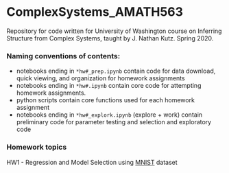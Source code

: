 # ComplexSystems_AMATH563
Repository for code written for University of Washington course on Inferring Structure from Complex Systems, taught by J. Nathan Kutz. Spring 2020. 

### Naming conventions of contents:
  - notebooks ending in `*hw#_prep.ipynb` contain code for data download, quick viewing, and organization for homework assignments
  - notebooks ending in `*hw#.ipynb` contain core code for attempting homework assignments.
  - python scripts contain core functions used for each homework assignment
  - notebooks ending in `*hw#_explork.ipynb` (explore + work) contain preliminary code for parameter testing and selection and exploratory code 

### Homework topics
HW1 - Regression and Model Selection using [MNIST](http://yann.lecun.com/exdb/mnist/) dataset
  



